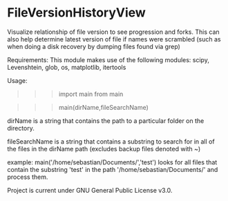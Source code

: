 # FileVersionHistoryView

Visualize relationship of file version to see progression and forks. This can also help determine latest version of file if names were scrambled (such as when doing a disk recovery by dumping files found via grep)

Requirements:
This module makes use of the following modules: scipy, Levenshtein, glob, os, matplotlib, itertools

Usage:
>>>import main from main

>>>main(dirName,fileSearchName)

dirName is a string that contains the path to a particular folder on the directory. 

fileSearchName is a string that contains a substring to search for in all of the files in the dirName path (excludes backup files denoted with ~)

example:
main('/home/sebastian/Documents/','test')
looks for all files that contain the substring 'test' in the path '/home/sebastian/Documents/' and process them.

Project is current under GNU General Public License v3.0.
